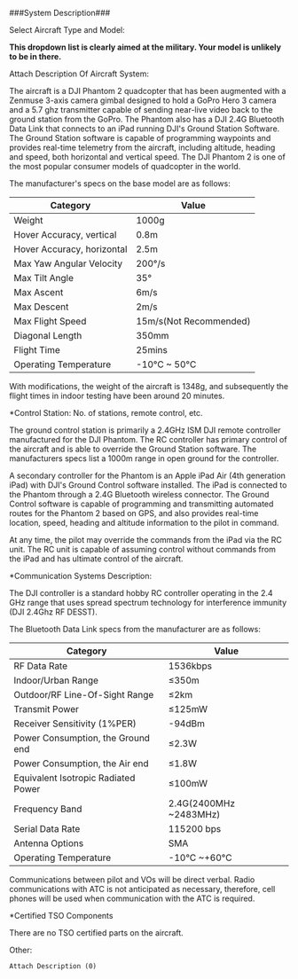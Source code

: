 ###System Description###

Select Aircraft Type and Model:

__This dropdown list is clearly aimed at the military. Your model is unlikely to be in there.__

Attach Description Of Aircraft System:	

The aircraft is a DJI Phantom 2 quadcopter that has been augmented with a Zenmuse 3-axis camera gimbal designed to hold a GoPro Hero 3 camera and a 5.7 ghz transmitter capable of sending near-live video back to the ground station from the GoPro. The Phantom also has a DJI 2.4G Bluetooth Data Link that connects to an iPad running DJI's Ground Station Software. The Ground Station software is capable of programming waypoints and provides real-time telemetry from the aircraft, including altitude, heading and speed, both horizontal and vertical speed. The DJI Phantom 2 is one of the most popular consumer models of quadcopter in the world.

The manufacturer's specs on the base model are as follows: 
    
|Category|Value|
|--------|-----|
|Weight  |1000g|
|Hover Accuracy, vertical|0.8m|
|Hover Accuracy, horizontal|2.5m|
|Max Yaw Angular Velocity|200°/s|
|Max Tilt Angle|35°|
|Max Ascent|6m/s|
|Max Descent|2m/s|
|Max Flight Speed|15m/s(Not Recommended)|
|Diagonal Length|350mm|
|Flight Time|25mins|
|Operating Temperature|-10°C ~ 50°C|

With modifications, the weight of the aircraft is 1348g, and subsequently the flight times in indoor testing have been around 20 minutes. 

*Control Station:
   No. of stations, remote control, etc.

The ground control station is primarily a 2.4GHz ISM DJI remote controller manufactured for the DJI Phantom. The RC controller has primary control of the aircraft and is able to override the Ground Station software. The manufacturers specs list a 1000m range in open ground for the controller. 

A secondary controller for the Phantom is an Apple iPad Air (4th generation iPad) with DJI's Ground Control software installed. The iPad is connected to the Phantom through a 2.4G Bluetooth wireless connector. The Ground Control software is capable of programming and transmitting automated routes for the Phantom 2 based on GPS, and also provides real-time location, speed, heading and altitude information to the pilot in command.  
    
At any time, the pilot may override the commands from the iPad via the RC unit. The RC unit is capable of assuming control without commands from the iPad and has ultimate control of the aircraft.


*Communication Systems Description:	
    
The DJI controller is a standard hobby RC controller operating in the 2.4 GHz range that uses spread spectrum technology for interference immunity (DJI 2.4Ghz RF DESST).

The Bluetooth Data Link specs from the manufacturer are as follows: 

|Category|Value|
|--------|-----|
|RF Data Rate|1536kbps|
|Indoor/Urban Range|≤350m|
|Outdoor/RF Line-Of-Sight Range|≤2km|
|Transmit Power|≤125mW|
|Receiver Sensitivity (1%PER)|-94dBm|
|Power Consumption, the Ground end|≤2.3W|
|Power Consumption, the Air end|≤1.8W|
|Equivalent Isotropic Radiated Power|≤100mW|
|Frequency Band|2.4G(2400MHz ~2483MHz)|
|Serial Data Rate|115200 bps|
|Antenna Options|SMA|
|Operating Temperature|-10°C ~+60°C|

Communications between pilot and VOs will be direct verbal. Radio communications with ATC is not anticipated as necessary, therefore, cell phones will be used when communication with the ATC is required.

*Certified TSO Components	
    
There are no TSO certified parts on the aircraft.

 Other:	
 
    Attach Description (0)

